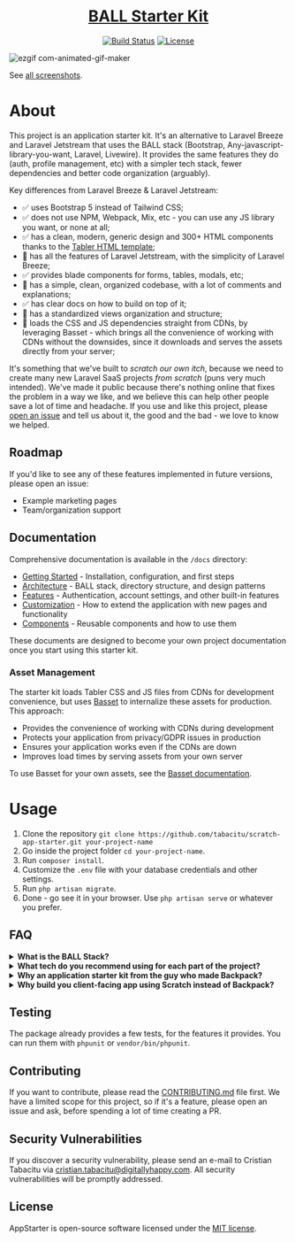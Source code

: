 <h1 align="center"><a href="https://laravel.com" target="_blank">BALL Starter Kit</a></h1>

<p align="center">
<a href="https://github.com/laravel/framework/actions"><img src="https://github.com/laravel/framework/workflows/tests/badge.svg" alt="Build Status"></a>
<a href="https://packagist.org/packages/laravel/framework"><img src="https://img.shields.io/packagist/l/laravel/framework" alt="License"></a>
</p>

![ezgif com-animated-gif-maker](https://github.com/user-attachments/assets/0a82d0da-a9d5-49cc-a09e-57bace3e209f)

See [all screenshots](https://github.com/Laravel-Backpack/app-starter/issues/5).

# About 

This project is an application starter kit. It's an alternative to Laravel Breeze and Laravel Jetstream that uses the BALL stack (Bootstrap, Any-javascript-library-you-want, Laravel, Livewire).  It provides the same features they do (auth, profile management, etc) with a simpler tech stack, fewer dependencies and better code organization (arguably).

Key differences from Laravel Breeze & Laravel Jetstream:
- ✅ uses Bootstrap 5 instead of Tailwind CSS;
- ✅ does not use NPM, Webpack, Mix, etc - you can use any JS library you want, or none at all;
- ✅ has a clean, modern, generic design and 300+ HTML components thanks to the [Tabler HTML template](https://tabler.io/preview);
- 🚧 has all the features of Laravel Jetstream, with the simplicity of Laravel Breeze;
- ✅ provides blade components for forms, tables, modals, etc;
- 🚧 has a simple, clean, organized codebase, with a lot of comments and explanations;
- ✅ has clear docs on how to build on top of it;
- 🚧 has a standardized views organization and structure;
- 🚧 loads the CSS and JS dependencies straight from CDNs, by leveraging Basset - which brings all the convenience of working with CDNs without the downsides, since it downloads and serves the assets directly from your server;

It's something that we've built to _scratch our own itch_, because we need to create many new Laravel SaaS projects _from scratch_ (puns very much intended). We've made it public because there's nothing online that fixes the problem in a way we like, and we believe this can help other people save a lot of time and headache. If you use and like this project, please [open an issue](https://github.com/Laravel-Backpack/app-starter/issues) and tell us about it, the good and the bad - we love to know we helped.

## Roadmap

If you'd like to see any of these features implemented in future versions, please open an issue:

- Example marketing pages
- Team/organization support

## Documentation

Comprehensive documentation is available in the `/docs` directory:

- [Getting Started](docs/getting-started.md) - Installation, configuration, and first steps
- [Architecture](docs/architecture.md) - BALL stack, directory structure, and design patterns
- [Features](docs/features.md) - Authentication, account settings, and other built-in features
- [Customization](docs/customization.md) - How to extend the application with new pages and functionality
- [Components](docs/components.md) - Reusable components and how to use them

These documents are designed to become your own project documentation once you start using this starter kit.

### Asset Management

The starter kit loads Tabler CSS and JS files from CDNs for development convenience, but uses [Basset](https://github.com/blade-ui-kit/basset) to internalize these assets for production. This approach:

- Provides the convenience of working with CDNs during development
- Protects your application from privacy/GDPR issues in production
- Ensures your application works even if the CDNs are down
- Improves load times by serving assets from your own server

To use Basset for your own assets, see the [Basset documentation](https://github.com/blade-ui-kit/basset).

# Usage

1. Clone the repository `git clone https://github.com/tabacitu/scratch-app-starter.git your-project-name`
2. Go inside the project folder `cd your-project-name`.
3. Run `composer install`.
4. Customize the `.env` file with your database credentials and other settings.
5. Run `php artisan migrate`.
5. Done - go see it in your browser. Use `php artisan serve` or whatever you prefer.

## FAQ

<details>
  <summary><strong>What is the BALL Stack?</strong></summary>
  
The BALL stack is a series of tech choices that we prefer to make, when building Laravel projects. The acronym comes from Bootstrap, Any-javascript-library, Laravel and Livewire. When compared with other popular stacks like VILT and TALL, it's more similar to the TALL stack, with a few differences: 
- it uses good-old-fashioned Bootstrap instead of Tailwind;
- it doesn't use NPM, bundling, compiling etc; instead it just loads the CSS & JS using simple `<link>` and `<script>` tags (the way the web was designed to work);
- it tries to use as little JavaScript as possible (but since Alpine is baked into Livewire, we usually reach for that);

The choices in the BALL stack are a result of _intentional tech minimalism_. After 15+ years of building web apps, we have found that the best thing you can do for most projects is to [use boring technologies](https://boringtechnology.club/), keep dependencies to a minimum and stick to tried-and-true web practices. That results in fast, fun and maintainable web development. The BALL stack is a response to the "_shiny object syndrome_" that plagues modern web development, where everything changes every few months or years, with very little use to most web dev projects themselves. Key benefits of the BALL Stack:
- Because HTML, Bootstrap, CSS and PHP will not change much, it's **a stack that will not change much**.
- Because you're using tools that you already know, **you'll save a lot of time during development**, 
- Because the tech is easy to learn, **any developer will be easy to onboard onto the project** (from junior to senior).
- Because the tech doesn't change much, **the project will be easy to extend and maintain 5 years from now**.
- Because it avoids the JavaScript ecosystem, you are **avoiding the most toxic part of web development**.

</details>

<details>
  <summary><strong>What tech do you recommend using for each part of the project?</strong></summary>

The "_best tool for the job_" depends from project to project. And tech choices are subject to personal opinion. We found in 90% of all projects, it's best to keep things simple, and have a minimal stack, so we reach for the following tools:
- marketing website - buy a design - either a Premium HTML Template or a WordPress, Webflow template etc;
- application - Bootstrap, Laravel, Livewire - hence this app starter kit;
- admin panel - Backpack for Laravel;

</details>

<details>
  <summary><strong>Why an application starter kit from the guy who made Backpack?</strong></summary>

When you think "_[Backpack for Laravel](https://backpackforlaravel.com)_" you think "_admin panel_". That's 100% true, that's what our main product [Backpack/CRUD](https://github.com/laravel-backpack/crud) and all its add-ons will do for you. **This package is different. Its goal is NOT to help you build an admin panel. Its goal is to help you build an application** (most likely a SaaS), as fast as possible, from scratch (pun intended).

We strongly believe in most projects it's best to: 
- code from scratch the part where **the end-user** logs in and does stuff;
- use Backpack, Filament or Nova for the part where **the administrator** logs in and does stuff;

Scratch doesn't fix the "administrator" problem, it fixes the "end-user" problem. It brings in the simple tech stack we love and all the wisdom we've gained in the last 15 years building applications. You can use it as a boilerplate for your new projects, and build on top of it. It's a solid foundation, with a lot of the boilerplate code you'd normally have to write, already written for you. We've made a lot of choices in terms of tech stack, code organization, design patterns and dependencies, so you don't have to. Instead of trying to make sense of the countless options out there, you can just start building your app. If you liked the simple Backpack way of doing things, you'll love this app starter kit.

</details>

<details>
  <summary><strong>Why build you client-facing app using Scratch instead of Backpack?</strong></summary>

In one word - complete control over the files. All admin panels have the pretty much the same features, so it makes most sense to use a library like Backpack, where we maintain the features and add more. Application on the other hand can be _completely_ different. They need a level of customization that can only be achieved sustainably one way - having those files in your project, to do whatever the f*$k you want with them. That's what Scratch provides, and when you should use it instead of Backpack. When you want complete control.

Key differences from Backpack/CRUD:
- Backpack is a library (a Composer package), Scratch is Laravel installation (for now).
- Backpack is for building admin panels, Scratch is for building custom applications.
- Backpack is meant to be used in existing projects, Scratch is meant to be used as a starting point for new projects.
- Backpack has a lot of features, Scratch only has the features you'd expect in all new projects (auth, profile management, etc).
- Backpack has a lot of dependencies, Scratch has very few.
- Backpack is easier to customize than any other admin panel, but AppStarter is even easier to customize - every file is 100% in your control and you can do whatever you want to it.
- Scratch is not an alternative to [Backpack/CRUD](https://github.com/laravel-backpack/crud) - you can use both in the same project. Use Scratch to create your customer-facing application (that will probably end up super custom), and Backpack/CRUD to create your admin panel (that will probably end up with a lot of the same features as other admin panels).

</details>

## Testing

The package already provides a few tests, for the features it provides. You can run them with `phpunit` or `vendor/bin/phpunit`.

## Contributing

If you want to contribute, please read the [CONTRIBUTING.md](CONTRIBUTING.md) file first. We have a limited scope for this project, so if it's a feature, please open an issue and ask, before spending a lot of time creating a PR.

## Security Vulnerabilities

If you discover a security vulnerability, please send an e-mail to Cristian Tabacitu via [cristian.tabacitu@digitallyhappy.com](mailto:cristian.tabacitu@digitallyhappy.com). All security vulnerabilities will be promptly addressed.

## License

AppStarter is open-source software licensed under the [MIT license](https://opensource.org/licenses/MIT).
